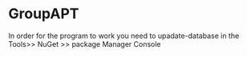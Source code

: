 # GroupAPT

In order for the program to work you need to upadate-database in the Tools>> NuGet >> package Manager Console
<br/>
